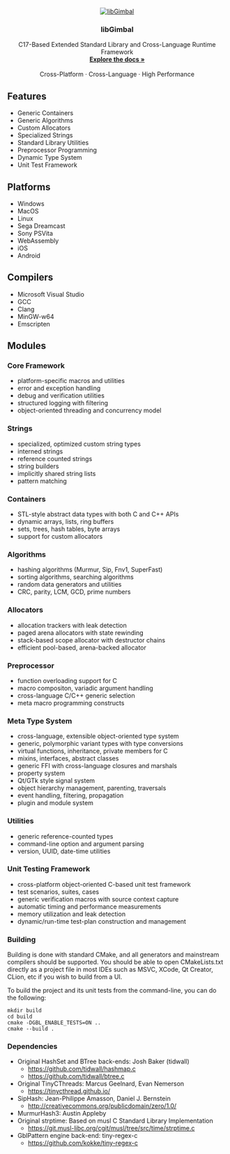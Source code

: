
<!-- PROJECT LOGO -->
<br />
<div align="center">
  <a href="https://github.com/gyrovorbis/libgimbal">
    <img src="http://libgimbal.elysianshadows.com/libgimbal_icon.png" alt="libGimbal">
  </a>

  <h3 align="center">libGimbal</h3>

  <p align="center">
    C17-Based Extended Standard Library and Cross-Language Runtime Framework
    <br />
    <a href="http://libgimbal.elysianshadows.com"><strong>Explore the docs »</strong></a>
    <br />
    <br />
    Cross-Platform
    ·
    Cross-Language
    ·
    High Performance
  </p>
</div>

## Features ##
- Generic Containers 
- Generic Algorithms 
- Custom Allocators
- Specialized Strings 
- Standard Library Utilities
- Preprocessor Programming
- Dynamic Type System 
- Unit Test Framework

## Platforms ##
- Windows 
- MacOS 
- Linux 
- Sega Dreamcast
- Sony PSVita
- WebAssembly
- iOS
- Android

## Compilers ##
- Microsoft Visual Studio
- GCC
- Clang
- MinGW-w64
- Emscripten

## Modules ##
### Core Framework ###
- platform-specific macros and utilities
- error and exception handling
- debug and verification utilities
- structured logging with filtering
- object-oriented threading and concurrency model

### Strings ###
- specialized, optimized custom string types
- interned strings
- reference counted strings
- string builders
- implicitly shared string lists
- pattern matching

### Containers ###
- STL-style abstract data types with both C and C++ APIs
- dynamic arrays, lists, ring buffers
- sets, trees, hash tables, byte arrays
- support for custom allocators

### Algorithms ###
- hashing algorithms (Murmur, Sip, Fnv1, SuperFast)
- sorting algorithms, searching algorithms
- random data generators and utilities
- CRC, parity, LCM, GCD, prime numbers

### Allocators ###
- allocation trackers with leak detection
- paged arena allocators with state rewinding
- stack-based scope allocator with destructor chains
- efficient pool-based, arena-backed allocator

### Preprocessor ###
- function overloading support for C
- macro compositon, variadic argument handling
- cross-language C/C++ generic selection
- meta macro programming constructs

### Meta Type System ###
- cross-language, extensible object-oriented type system
- generic, polymorphic variant types with type conversions
- virtual functions, inheritance, private members for C
- mixins, interfaces, abstract classes
- generic FFI with cross-language closures and marshals
- property system
- Qt/GTk style signal system
- object hierarchy management, parenting, traversals
- event handling, filtering, propagation
- plugin and module system

### Utilities ###
- generic reference-counted types
- command-line option and argument parsing
- version, UUID, date-time utilities

### Unit Testing Framework ###
- cross-platform object-oriented C-based unit test framework
- test scenarios, suites, cases
- generic verification macros with source context capture
- automatic timing and performance measurements
- memory utilization and leak detection
- dynamic/run-time test-plan construction and management

### Building ###
Building is done with standard CMake, and all generators and mainstream compilers should be supported. You should be able to open CMakeLists.txt directly as a project file in most IDEs such as MSVC, XCode, Qt Creator, CLion, etc if you wish to build from a UI.

To build the project and its unit tests from the command-line, you can do the following:
```
mkdir build
cd build
cmake -DGBL_ENABLE_TESTS=ON ..
cmake --build . 
```

### Dependencies ###
  - Original HashSet and BTree back-ends: Josh Baker (tidwall) 
    - https://github.com/tidwall/hashmap.c
    - https://github.com/tidwall/btree.c
  - Original TinyCThreads: Marcus Geelnard, Evan Nemerson
    - https://tinycthread.github.io/
  - SipHash: Jean-Philippe Amasson, Daniel J. Bernstein 
    - http://creativecommons.org/publicdomain/zero/1.0/
  - MurmurHash3: Austin Appleby
  - Original strptime: Based on musl C Standard Library Implementation
    - https://git.musl-libc.org/cgit/musl/tree/src/time/strptime.c
  - GblPattern engine back-end: tiny-regex-c 
    - https://github.com/kokke/tiny-regex-c

